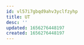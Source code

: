 ```yaml
---
id: vl57i7gbqd9ahv3yclfzyhp
title: UT
desc: ''
updated: 1656276448197
created: 1656276448197
---
```



